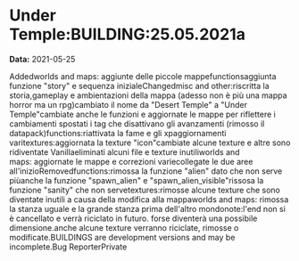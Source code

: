 # Under Temple:BUILDING:25.05.2021a

**Data:** 2021-05-25

Addedworlds and maps: aggiunte delle piccole mappefunctionsaggiunta funzione "story" e sequenza inizialeChangedmisc and other:riscritta la storia,gameplay e ambientazioni della mappa (adesso non è più una mappa horror ma un rpg)cambiato il nome da "Desert Temple" a "Under Temple"cambiate anche le funzioni e aggiornate le mappe per riflettere i cambiamenti spostati i tag che disattivano gli avanzamenti (rimosso il datapack)functions:riattivata la fame e gli xpaggiornamenti varitextures:aggiornata la texture "icon"cambiate alcune texture e altre sono ridiventate Vanillaeliminati alcuni file e texture inutiliworlds and maps: aggiornate le mappe e correzioni variecollegate le due aree all'inizioRemovedfunctions:rimossa la funzione "alien" dato che non serve piùanche la funzione "spawn_alien" e "spawn_alien_visible"rissosa la funzione "sanity" che non servetextures:rimosse alcune texture che sono diventate inutili a causa della modifica alla mappaworlds and maps: rimossa la stanza uguale e la grande stanza prima dell'altro mondonote:l'end non si è cancellato e verrà riciclato in futuro. forse diventerà una possibile dimensione.anche alcune texture verranno riciclate, rimosse o modificate.BUILDINGS are development versions and may be incomplete.Bug ReporterPrivate
